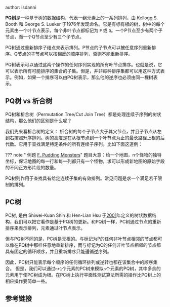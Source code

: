 author: isdanni

**PQ树**是一种基于树的数据结构，代表一组元素上的一系列排列，由 Kellogg S. Booth 和 George S. Lueker 于1976年发现命名。它是有标有根的树，树中的每个元素由一个叶节点表示，每个非叶节点都标记为 `P` 或 `Q`。一个P节点至少有两个子节点，而一个Q节点至少有三个子节点。

PQ树通过重新排序子结点来表示排列。P节点的子节点可以被任意序列重新排序。Q节点的子节点可以按相反的顺序排列，否则不能重新排序。 

PQ树表示可以通过这两个操作的任何序列实现的所有叶节点排序。也就是说，它可以表示所有可能排序的集合的子集。但是，并非每种排序集都可以用这种方式表示。例如，如果一个排序可以由PQ树表示，那么他的逆序也必须由同一棵树表示。


## PQ树 vs 析合树

PQ树和析合树（Permutation Tree/Cut Join Tree）都是处理连续子序列的树状结构，那么他们的区别是什么呢？

我们先来看析合树的定义： 析合树的每个子节点大于其父节点，并且子节点从左到右按照升序排列。树的高度是在从根节点到一个叶节点为止的最长路径上根的后代数。它用于查找满足特定条件的所有连续子序列。比如下面这道例：

??? note " 例题 [F. Pudding Monsters](https://codeforces.com/contest/526/problem/F)"
    题目大意：给一个地图，n个怪物的独特坐标，保证地图的每一行和每一列都只有一个怪物，求可以形成新地图的原始字段的不同正方形片段的数量。

PQ树则作用于查找具有给定连续子集的有效排列。常见问题是求一个满足若干限制的排列。

## PC树

PC树, 是由 Shiwei-Kuan Shih 和 Hen-Lian Hsu 于[2001](https://www.researchgate.net/publication/221427187_PC-trees_vs_PQ-trees)年定义的树状数据结构，我们可以把它看作是基于PQ树的更新。和PQ树一样，PC树通过节点的重新排序来表示排列，元素通过叶节点表示。 

但与PQ树不同的是，PC树是无根的。与标记为P的任何非叶节点相邻的节点都可以像在PQ树中那样任意地重新排序，而与标记为C的任何非叶节点相邻的节点都具有固定的循环顺序，并且重新排序只能遵循逆序列。 

因此，PC树只能表示每个顺序的任何循环排列或逆转也都在该集合中的顺序集合。 但是，我们可以通过`n+1`个元素的PC树来模拟`n`个元素的PQ树，其中多余的元素用于使PC树成为根。在PC树上执行平面性测试算法所需的操作比PQ树上的相应操作要简单一些。

## 参考链接
 
[^ref1]: [PQ tree - Wikipedia](https://en.wikipedia.org/wiki/PQ_tree)
[^ref2]: [PC-trees vs. PQ-trees](https://www.researchgate.net/publication/221427187_PC-trees_vs_PQ-trees)
[^ref3]: [Breakpoint Distance and PQ-Trees](https://www.researchgate.net/publication/221313779_Breakpoint_Distance_and_PQ-Trees)
[^ref4]: [PQ Tree vs Permutation Tree](https://codeforces.com/blog/entry/69158?#comment-536295)
